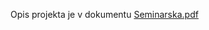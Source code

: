 Opis projekta je v dokumentu [Seminarska.pdf](https://github.com/user-attachments/files/21231545/Seminarska.pdf)
